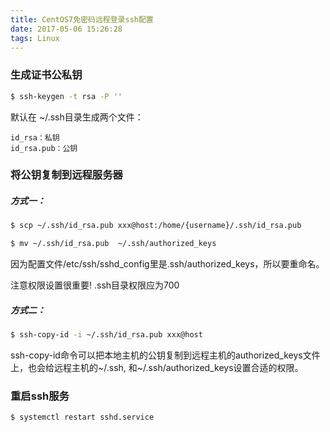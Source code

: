 ```yaml
---
title: CentOS7免密码远程登录ssh配置
date: 2017-05-06 15:26:28
tags: Linux
---
```


### 生成证书公私钥
```bash
$ ssh-keygen -t rsa -P ''
```
默认在 ~/.ssh目录生成两个文件：
```text
id_rsa：私钥
id_rsa.pub：公钥
```

### 将公钥复制到远程服务器
##### 方式一：

```bash
$ scp ~/.ssh/id_rsa.pub xxx@host:/home/{username}/.ssh/id_rsa.pub  
```

```bash
$ mv ~/.ssh/id_rsa.pub  ~/.ssh/authorized_keys
```
因为配置文件/etc/ssh/sshd_config里是.ssh/authorized_keys，所以要重命名。

注意权限设置很重要! .ssh目录权限应为700

##### 方式二：
```bash
$ ssh-copy-id -i ~/.ssh/id_rsa.pub xxx@host
```
 ssh-copy-id命令可以把本地主机的公钥复制到远程主机的authorized_keys文件上，也会给远程主机的~/.ssh, 和~/.ssh/authorized_keys设置合适的权限。

### 重启ssh服务
```bash
$ systemctl restart sshd.service
```
